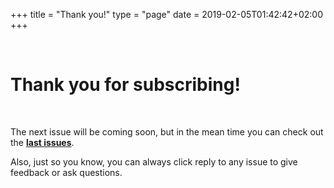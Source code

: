 +++
title = "Thank you!"
type = "page"
date = 2019-02-05T01:42:42+02:00
+++

<br />

# Thank you for subscribing!

<div class="text-left">

<br />

<div id="fe-alert"></div>

<div class="loader center"></div>

<div id="fe-thank-you"></div>


The next issue will be coming soon, but in the mean time you can check out the **[last issues](/)**.

Also, just so you know, you can always click reply to any issue to give feedback or ask questions.

</div>
